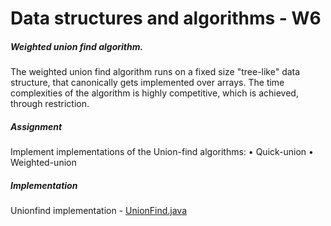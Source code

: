 # Data structures and algorithms - W6

##### Weighted union find algorithm.
  
  The weighted union find algorithm runs on a fixed size "tree-like" data structure, that canonically gets implemented over arrays.
  The time complexities of the algorithm is highly competitive, which is achieved, through restriction.
##### Assignment
Implement implementations of the Union-find algorithms:
• Quick-union
• Weighted-union

##### Implementation
Unionfind implementation - [UnionFind.java](https://github.com/JonasGroenbek/union-find/blob/master/src/main/java/union/UnionFind.java)
